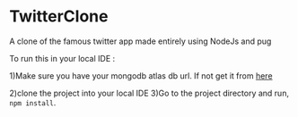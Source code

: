 # TwitterClone
A clone of the famous twitter app made entirely using NodeJs and pug


To run this in your local IDE : 

1)Make sure you have your mongodb atlas db url. If not get it from [here](https://www.mongodb.com/cloud/atlas/lp/try4?utm_source=google&utm_campaign=search_gs_pl_evergreen_atlas_core_prosp-brand_gic-null_apac-in_ps-all_desktop_eng_lead&utm_term=mongodb%20atlas&utm_medium=cpc_paid_search&utm_ad=e&utm_ad_campaign_id=12212624347&adgroup=115749713263)

2)clone the project into your local IDE
3)Go to the project directory and run, `npm install`.
